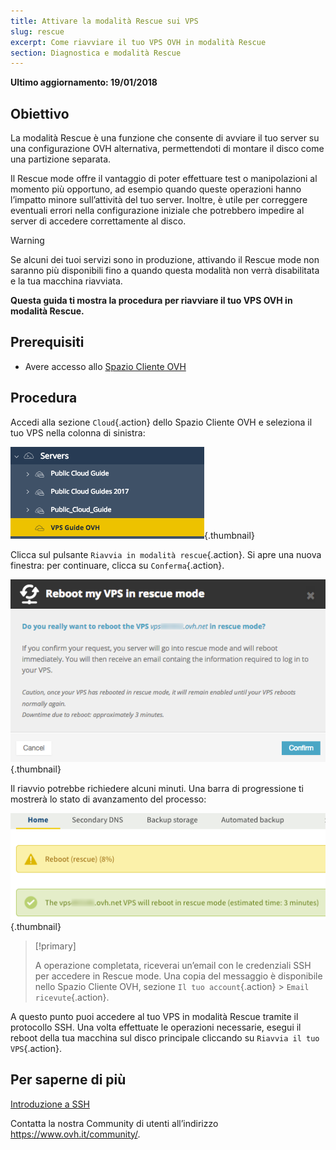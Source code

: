 ```yaml
---
title: Attivare la modalità Rescue sui VPS
slug: rescue
excerpt: Come riavviare il tuo VPS OVH in modalità Rescue
section: Diagnostica e modalità Rescue
---
```


**Ultimo aggiornamento: 19/01/2018**

## Obiettivo

La modalità Rescue è una funzione che consente di avviare il tuo server su una configurazione OVH alternativa, permettendoti di montare il disco come una partizione separata. 

Il Rescue mode offre il vantaggio di poter effettuare test o manipolazioni al momento più opportuno, ad esempio quando queste operazioni hanno l’impatto minore sull’attività del tuo server. Inoltre, è utile per correggere eventuali errori nella configurazione iniziale che potrebbero impedire al server di accedere correttamente al disco.

> [!warning]
>
> Se alcuni dei tuoi servizi sono in produzione, attivando il Rescue mode non saranno più disponibili fino a quando questa modalità non verrà disabilitata e la tua macchina riavviata.
> 

**Questa guida ti mostra la procedura per riavviare il tuo VPS OVH in modalità Rescue.**

## Prerequisiti

- Avere accesso allo [Spazio Cliente OVH](https://www.ovh.com/auth/?action=gotomanager)

## Procedura

Accedi alla sezione `Cloud`{.action} dello Spazio Cliente OVH e seleziona il tuo VPS nella colonna di sinistra:

![Sezione VPS nello Spazio Cliente OVH](images/vps_rescue1.png){.thumbnail}

Clicca sul pulsante `Riavvia in modalità rescue`{.action}. Si apre una nuova finestra: per continuare, clicca su `Conferma`{.action}.

![Conferma della modalità Rescue](images/vps_rescue2.png){.thumbnail}

Il riavvio potrebbe richiedere alcuni minuti. Una barra di progressione ti mostrerà lo stato di avanzamento del processo:

![Stato di avanzamento della modalità Rescue](images/rescue_task.png){.thumbnail}

> [!primary]
>
> A operazione completata, riceverai un’email con le credenziali SSH per accedere in Rescue mode. Una copia del messaggio è disponibile nello Spazio Cliente OVH, sezione `Il tuo account`{.action} > `Email ricevute`{.action}.
> 

A questo punto puoi accedere al tuo VPS in modalità Rescue tramite il protocollo SSH. Una volta effettuate le operazioni necessarie, esegui il reboot della tua macchina sul disco principale cliccando su `Riavvia il tuo VPS`{.action}.

## Per saperne di più

[Introduzione a SSH](https://docs.ovh.com/it/dedicated/introduzione-ssh/)

Contatta la nostra Community di utenti all’indirizzo <https://www.ovh.it/community/>.